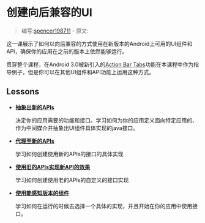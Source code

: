 # 创建向后兼容的UI

> 编写:[spencer198711](https://github.com/spencer198711) - 原文:

这一课展示了如何以向后兼容的方式使用在新版本的Android上可用的UI组件和API，确保你的应用在之前的版本上依然能够运行。

贯穿整个课程，在Android 3.0被新引入的[Action Bar Tabs](http://developer.android.com/guide/topics/ui/actionbar.html#Tabs)功能在本课程中作为指导例子，但是你可以在其他UI组件和API功能上运用这种方式。

## Lessons

* [**抽象出新的APIs**](abstract.html)

	决定你的应用需要的功能和接口。学习如何为你的应用定义面向特定应用的、作为中间媒介并抽象出UI组件具体实现的java接口。


* [**代理至新的APIs**](new-impl.html)

	学习如何创建使用新的APIs的接口的具体实现


* [**使用旧的APIs实现新API的效果**](old-impl.html)

	学习如何创建使用老的APIs的自定义的接口实现


* [**使用能感知版本的组件**](using-component.html)

	学习如何在运行的时候去选择一个具体的实现，并且开始在你的应用中使用接口。
